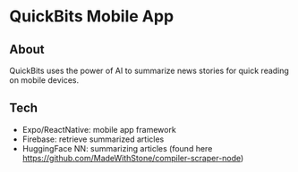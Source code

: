 # QuickBits Mobile App
## About
QuickBits uses the power of AI to summarize news stories for quick reading on mobile devices.

## Tech
 - Expo/ReactNative: mobile app framework
 - Firebase: retrieve summarized articles
 - HuggingFace NN: summarizing articles (found here https://github.com/MadeWithStone/compiler-scraper-node)
 
